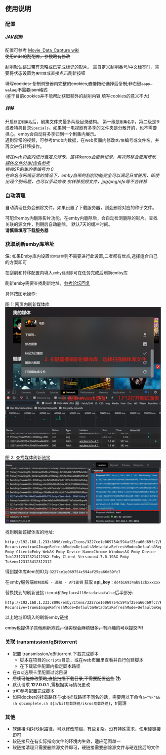 
## 使用说明

### 配置

##### JAV刮削

配置可参考 [Movie_Data_Capture wiki](https://githubfast.com/yoshiko2/Movie_Data_Capture/wiki)<br>
~~使用mdc的刮削库，参数略有修改~~

刮削默认跳过带有忽略或已完成标记的影片。
需自定义刮削番号/中文标签时，需要将状态设置为`未完成`或直接点击刷新按钮

~~填写cookies: 复制浏览器内完整的cookies,直接拖动选择后复制,非右键`copy value`,不需要json格式~~<br>
(鉴于目前cookies并不能帮助获取额外的刮削内容,填写cookies的意义不大)

##### 转移

开启`修正剧集名`后，剧集文件夹最多两级目录结构。
第一级是`剧集名字`，第二级是`季`或者特典目录`Specials`。如果同一电视剧有多季的文件夹是分散开的，也不需要担心，emby会自动将多季归到一个剧集内展示。<br>
遇到异常的视频，可参考tmdb内数据，在web页面内修改`季/集`编号或文件名，并再次进行转移操作。

_请在web页面内进行自定义修改，这样ikaros会更新记录，再次转移会应用修改_<br>
_[媒体文件分类/命名参考](https://suwmlee.github.io/posts/2021/12/05/%E5%AA%92%E4%BD%93%E6%96%87%E4%BB%B6%E5%91%BD%E5%90%8D.html)_<br>
_特典SP剧集的季编号为 0_<br>
_在命名与网络正常的情况下，emby自带的刮削功能完全可以满足日常使用，即使出现个别问题，也可以手动修改_
_仅转移视频文件，jpg/png/nfo等不会转移_

### 自动清理

自动清理任务会删除文件，如果设置了下载服务器，则会删除对应的种子文件。

可配合emby内删除影片功能，在emby内删除后，会自动检测删除的影片。查找关联的源文件，到期后自动删除。
默认7天的缓冲时间。
<br>
__请慎重填写下载服务器__

### 获取刷新emby库地址

__注:__ 如果Emby库内设置`实时监控`则不需要进行此设置,二者都有优点,选择适合自己的方案即可

在刮削和转移配置内填入`emby链接`即可在任务完成后刷新emby库

刷新emby需要查找刷新地址，[参考论坛回复](https://emby.media/community/index.php?/topic/50862-trigger-a-library-rescan-via-cmd-line/&do=findComment&comment=487929)

具体按图示操作:

图 1: 网页内刷新媒体库<br>
<img src="imgs/emby1.jpg" alt="emby-1" width="600"/>

图 2: 查找媒体刷新链接<br>
<img src="imgs/emby2.jpg" alt="emby-2" width="600"/>

找到刷新该媒体库的地址:
```
http://192.168.1.233:8096/emby/Items/3227ce1e069754c594af25ea66d69fc7/Refresh?Recursive=true&ImageRefreshMode=Default&MetadataRefreshMode=Default&ReplaceAllImages=false&ReplaceAllMetadata=false&X-Emby-Client=Emby Web&X-Emby-Device-Name=Chrome Windows&X-Emby-Device-Id=123123123214123&X-Emby-Client-Version=4.7.0.19&X-Emby-Token=123123412312312
```

得到媒体库item的ID为:`3227ce1e069754c594af25ea66d69fc7`

在emby服务端`控制面板 - 高级 - API密钥` 获取 __api_key__ : `dd4b16934ab81cbxxxxxx`

替换找到的刷新链接`itemid`和`ReplaceAllMetadata=false`后半部分:
```
http://192.168.1.233:8096/emby/Items/3227ce1e069754c594af25ea66d69fc7/Refresh?Recursive=true&ImageRefreshMode=Default&MetadataRefreshMode=Default&ReplaceAllImages=false&ReplaceAllMetadata=false&api_key=dd4b16934ab81cbxxxxxx
```

以上地址即填入的刷新emby链接

~~emby也提供了其他刷新方式，但实现会麻烦很多，有兴趣的可以提交PR~~

### 关联 transmission/qBittorrent

- 配置 transmission/qBittorrent 下载完成脚本
  - 脚本在项目的`scripts`目录，或在web页面里查看并自行创建脚本
  - 在下载软件配置内指定脚本路径
- 在`自动`选项卡里配置过滤目录
- ~~后续可能修改策略,直接扫描下载目录,不需要配置这些~~
__注:__ 
- 默认请求 __127.0.0.1__ ,需根据实际情况更改
- tr可参考[配置完成脚本](https://githubfast.com/ronggang/transmission-web-control/wiki/About-script-torrent-done-filename)
- 如果docker的挂载路径与qbit挂载路径不同名的话，需要用以下命令`a="%F"&& sh qbcomplete.sh ${a/bit挂载路径/ikros挂载路径}`，tr同理

### 其他

- 软连接:相对映射路径，可以修改前缀，有些复杂。没有特殊需求，使用硬链接即可
- 软链接只在有实际指向文件的环境内生效，适应范围单一
- 软链接清理只需要删除源文件即可，硬链接需要删除源文件与硬连接后的文件

